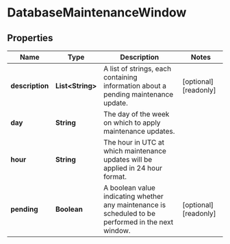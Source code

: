 

# DatabaseMaintenanceWindow


## Properties

| Name | Type | Description | Notes |
|------------ | ------------- | ------------- | -------------|
|**description** | **List&lt;String&gt;** | A list of strings, each containing information about a pending maintenance update. |  [optional] [readonly] |
|**day** | **String** | The day of the week on which to apply maintenance updates. |  |
|**hour** | **String** | The hour in UTC at which maintenance updates will be applied in 24 hour format. |  |
|**pending** | **Boolean** | A boolean value indicating whether any maintenance is scheduled to be performed in the next window. |  [optional] [readonly] |



